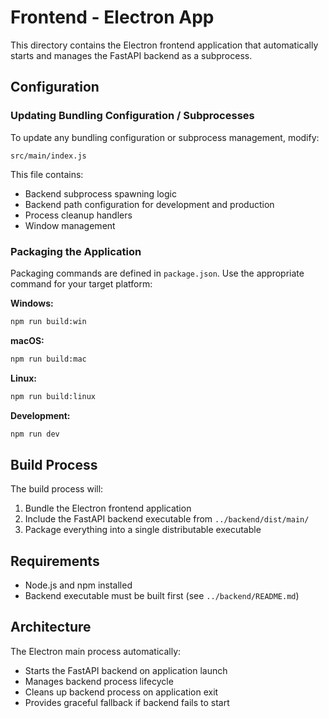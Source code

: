 # Frontend - Electron App

This directory contains the Electron frontend application that automatically starts and manages the FastAPI backend as a subprocess.

## Configuration

### Updating Bundling Configuration / Subprocesses

To update any bundling configuration or subprocess management, modify:

```
src/main/index.js
```

This file contains:

- Backend subprocess spawning logic
- Backend path configuration for development and production
- Process cleanup handlers
- Window management

### Packaging the Application

Packaging commands are defined in `package.json`. Use the appropriate command for your target platform:

**Windows:**

```bash
npm run build:win
```

**macOS:**

```bash
npm run build:mac
```

**Linux:**

```bash
npm run build:linux
```

**Development:**

```bash
npm run dev
```

## Build Process

The build process will:

1. Bundle the Electron frontend application
2. Include the FastAPI backend executable from `../backend/dist/main/`
3. Package everything into a single distributable executable

## Requirements

- Node.js and npm installed
- Backend executable must be built first (see `../backend/README.md`)

## Architecture

The Electron main process automatically:

- Starts the FastAPI backend on application launch
- Manages backend process lifecycle
- Cleans up backend process on application exit
- Provides graceful fallback if backend fails to start
